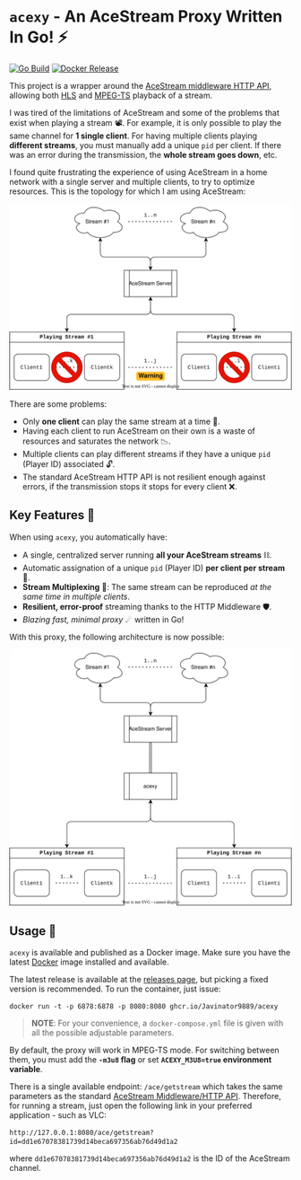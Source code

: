 # `acexy` - An AceStream Proxy Written In Go! ⚡

[![Go Build](https://github.com/Javinator9889/acexy/actions/workflows/build.yaml/badge.svg)](https://github.com/Javinator9889/acexy/actions/workflows/build.yaml)
[![Docker Release](https://github.com/Javinator9889/acexy/actions/workflows/release.yaml/badge.svg?event=release)](https://github.com/Javinator9889/acexy/actions/workflows/release.yaml)

This project is a wrapper around the
[AceStream middleware HTTP API](https://docs.acestream.net/developers/start-playback/#using-middleware), allowing both
[HLS](https://en.wikipedia.org/wiki/HTTP_Live_Streaming) and
[MPEG-TS](https://en.wikipedia.org/wiki/HTTP_Live_Streaming) playback
of a stream.

I was tired of the limitations of AceStream and some of the problems that 
exist when playing a stream 📽. For example, it is only possible to play
the same channel for **1 single client**. For having multiple clients
playing **different streams**, you must manually add a unique `pid` per 
client. If there was an error during the transmission, the **whole stream
goes down**, etc.

I found quite frustrating the experience of using AceStream in a home network
with a single server and multiple clients, to try to optimize resources. This
is the topology for which I am using AceStream:

![AceStream Topology For My Network](doc/img/topology.svg)

There are some problems:

* Only **one client** can play the same stream at a time 🚫.
* Having each client to run AceStream on their own is a waste of resources
  and saturates the network 📉.
* Multiple clients can play different streams if they have a unique `pid`
  (Player ID) associated 🔓.
* The standard AceStream HTTP API is not resilient enough against errors,
  if the transmission stops it stops for every client ❌.

## Key Features 🔗

When using `acexy`, you automatically have:

* A single, centralized server running **all your AceStream streams** ⛓.
* Automatic assignation of a unique `pid` (Player ID) **per client per stream** 🪪.
* **Stream Multiplexing** 🕎: The same stream can be reproduced *at the
  same time in multiple clients*.
* **Resilient, error-proof** streaming thanks to the HTTP Middleware 🛡.
* *Blazing fast, minimal proxy* ☄ written in Go!

With this proxy, the following architecture is now possible:

![acexy Topology](doc/img/acexy.svg)

## Usage 📐

`acexy` is available and published as a Docker image. Make sure you have
the latest [Docker](https://docker.com) image installed and available.

The latest release is available at the [releases page](/releases/latest),
but picking a fixed version is recommended. To run the container, just issue:

```shell
docker run -t -p 6878:6878 -p 8080:8080 ghcr.io/Javinator9889/acexy
```

> **NOTE**: For your convenience, a `docker-compose.yml` file is given with
> all the possible adjustable parameters.

By default, the proxy will work in MPEG-TS mode. For switching between them,
you must add the **`-m3u8` flag** or set **`ACEXY_M3U8=true` environment
variable**.

There is a single available endpoint: `/ace/getstream` which takes the same
parameters as the standard
[AceStream Middleware/HTTP API](https://docs.acestream.net/developers/api-reference/). Therefore, for running a stream, just open the following
link in your preferred application - such as VLC:

```
http://127.0.0.1:8080/ace/getstream?id=dd1e67078381739d14beca697356ab76d49d1a2
```

where `dd1e67078381739d14beca697356ab76d49d1a2` is the ID of the AceStream 
channel.
